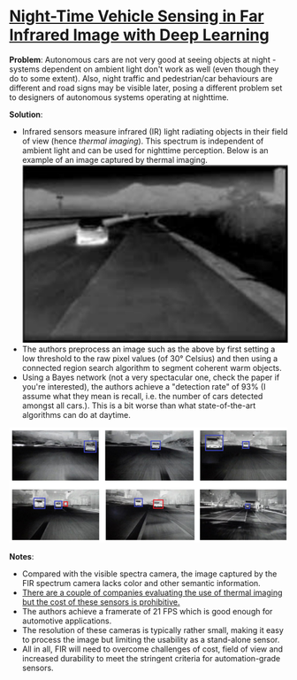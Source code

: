 # [Night-Time Vehicle Sensing in Far Infrared Image with Deep Learning](https://doi.org/10.1155/2016/3403451)

**Problem**: Autonomous cars are not very good at seeing objects at night - systems dependent on ambient light don't work as well (even though they do to some extent). Also, night traffic and pedestrian/car
behaviours are different and road signs may be visible later, posing a different problem set to designers of autonomous systems
operating at nighttime.

**Solution**: 
* Infrared sensors measure infrared (IR) light radiating objects in their field of 
view (hence *thermal imaging*). This spectrum is independent of ambient light and can be used for nighttime perception.
Below is an example of an image captured by thermal imaging.
 ![BILD](../images/fir_image.png?raw=true "Wireframe001")
 * The authors preprocess an image such as the above by first setting a low threshold to the raw
 pixel values (of 30° Celsius) and then using a connected region search algorithm to segment coherent warm objects.
* Using a Bayes network (not a very spectacular one, check the paper if you're interested),
the authors achieve a "detection rate" of 93% (I assume what they mean is recall, i.e. the number
of cars detected amongst all cars.). This is a bit worse than what state-of-the-art algorithms can do 
at daytime.
 
![BILD](../images/fir_objectdetection_results.png?raw=true "Wireframe001")

**Notes**:
* Compared with the visible spectra camera, the image captured by the FIR spectrum 
camera lacks color and other semantic information. 
* [There are a couple of companies evaluating the use of thermal imaging but the
cost of these sensors is prohibitive.](https://www.futurecar.com/2333/Should-Night-Vision-be-a-Standard-Feature-on-Autonomous-Cars)
* The authors achieve a framerate of 21 FPS which is good enough for automotive applications.
* The resolution of these cameras is typically rather small, making it easy to process the image 
but limiting the usability as a stand-alone sensor.
* All in all, FIR will need to overcome challenges of cost, field of view and increased durability to meet the stringent criteria for automation-grade sensors. 
